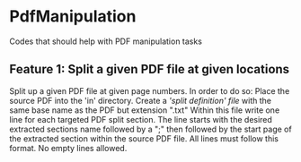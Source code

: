 # PdfManipulation
Codes that should help with PDF manipulation tasks

## Feature 1: Split a given PDF file at given locations

Split up a given PDF file at given page numbers.
In order to do so: Place the source PDF into the 'in' directory. 
Create a *'split definition' file* with the same base name as the PDF but extension ".txt"
Within this file write one line for each targeted PDF split section. 
The line starts with the desired extracted sections name followed by a ";" then followed by the start page of the extracted section within the source PDF file.
All lines must follow this format. No empty lines allowed.


